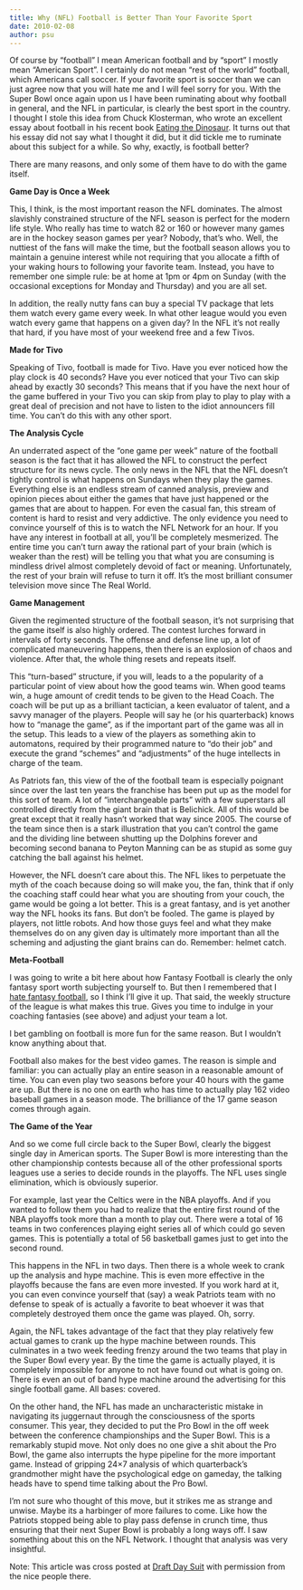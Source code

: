 ```yaml
---
title: Why (NFL) Football is Better Than Your Favorite Sport
date: 2010-02-08
author: psu
---
```


Of course by “football” I mean American football and by “sport” I mostly mean “American Sport”. I certainly do not mean “rest of the world” football, which Americans call soccer. If your favorite sport is soccer than we can just agree now that you will hate me and I will feel sorry for you. With the Super Bowl once again upon us I have been ruminating about why football in general, and the NFL in particular, is clearly the best sport in the country. I thought I stole this idea from Chuck Klosterman, who wrote an excellent essay about football in his recent book <a href="http://www.amazon.com/Eating-Dinosaur-Chuck-Klosterman/dp/1416544208/">Eating the Dinosaur</a>. It turns out that his essay did not say what I thought it did, but it did tickle me to ruminate about this subject for a while. So why, exactly, is football better?

There are many reasons, and only some of them have to do with the game itself.

**Game Day is Once a Week**

This, I think, is the most important reason the NFL dominates. The almost slavishly constrained structure of the NFL season is perfect for the modern life style. Who really has time to watch 82 or 160 or however many games are in the hockey season games per year? Nobody, that’s who. Well, the nuttiest of the fans will make the time, but the football season allows you to maintain a genuine interest while not requiring that you allocate a fifth of your waking hours to following your favorite team. Instead, you have to remember one simple rule: be at home at 1pm or 4pm on Sunday (with the occasional exceptions for Monday and Thursday) and you are all set.

In addition, the really nutty fans can buy a special TV package that lets them watch every game every week. In what other league would you even watch every game that happens on a given day? In the NFL it’s not really that hard, if you have most of your weekend free and a few Tivos.

**Made for Tivo**

Speaking of Tivo, football is made for Tivo. Have you ever noticed how the play clock is 40 seconds? Have you ever noticed that your Tivo can skip ahead by exactly 30 seconds? This means that if you have the next hour of the game buffered in your Tivo you can skip from play to play to play with a great deal of precision and not have to listen to the idiot announcers fill time. You can’t do this with any other sport.

**The Analysis Cycle**

An underrated aspect of the “one game per week” nature of the football season is the fact that it has allowed the NFL to construct the perfect structure for its news cycle. The only news in the NFL that the NFL doesn’t tightly control is what happens on Sundays when they play the games. Everything else is an endless stream of canned analysis, preview and opinion pieces about either the games that have just happened or the games that are about to happen. For even the casual fan, this stream of content is hard to resist and very addictive. The only evidence you need to convince yourself of this is to watch the NFL Network for an hour. If you have any interest in football at all, you’ll be completely mesmerized. The entire time you can’t turn away the rational part of your brain (which is weaker than the rest) will be telling you that what you are consuming is mindless drivel almost completely devoid of fact or meaning. Unfortunately, the rest of your brain will refuse to turn it off. It’s the most brilliant consumer television move since The Real World.

**Game Management**

Given the regimented structure of the football season, it’s not surprising that the game itself is also highly ordered. The contest lurches forward in intervals of forty seconds. The offense and defense line up, a lot of complicated maneuvering happens, then there is an explosion of chaos and violence. After that, the whole thing resets and repeats itself.

This “turn-based” structure, if you will, leads to a the popularity of a particular point of view about how the good teams win. When good teams win, a huge amount of credit tends to be given to the Head Coach. The coach will be put up as a brilliant tactician, a keen evaluator of talent, and a savvy manager of the players. People will say he (or his quarterback) knows how to “manage the game”, as if the important part of the game was all in the setup. This leads to a view of the players as something akin to automatons, required by their programmed nature to “do their job” and execute the grand “schemes” and “adjustments” of the huge intellects in charge of the team.

As Patriots fan, this view of the of the football team is especially poignant since over the last ten years the franchise has been put up as the model for this sort of team. A lot of “interchangeable parts” with a few superstars all controlled directly from the giant brain that is Belichick. All of this would be great except that it really hasn’t worked that way since 2005. The course of the team since then is a stark illustration that you can’t control the game and the dividing line between shutting up the Dolphins forever and becoming second banana to Peyton Manning can be as stupid as some guy catching the ball against his helmet.

However, the NFL doesn’t care about this. The NFL likes to perpetuate the myth of the coach because doing so will make you, the fan, think that if only the coaching staff could hear what you are shouting from your couch, the game would be going a lot better. This is a great fantasy, and is yet another way the NFL hooks its fans. But don’t be fooled. The game is played by players, not little robots. And how those guys feel and what they make themselves do on any given day is ultimately more important than all the scheming and adjusting the giant brains can do. Remember: helmet catch.

**Meta-Football**

I was going to write a bit here about how Fantasy Football is clearly the only fantasy sport worth subjecting yourself to. But then I remembered that I <a href="http://tleaves.com/2009/11/16/the-meta-games-people-play/index.html">hate fantasy football</a>, so I think I’ll give it up. That said, the weekly structure of the league is what makes this true. Gives you time to indulge in your coaching fantasies (see above) and adjust your team a lot.

I bet gambling on football is more fun for the same reason. But I wouldn’t know anything about that.

Football also makes for the best video games. The reason is simple and familiar: you can actually play an entire season in a reasonable amount of time. You can even play two seasons before your 40 hours with the game are up. But there is no one on earth who has time to actually play 162 video baseball games in a season mode. The brilliance of the 17 game season comes through again.

**The Game of the Year**

And so we come full circle back to the Super Bowl, clearly the biggest single day in American sports. The Super Bowl is more interesting than the other championship contests because all of the other professional sports leagues use a series to decide rounds in the playoffs. The NFL uses single elimination, which is obviously superior.

For example, last year the Celtics were in the NBA playoffs. And if you wanted to follow them you had to realize that the entire first round of the NBA playoffs took more than a month to play out. There were a total of 16 teams in two conferences playing eight series all of which could go seven games. This is potentially a total of 56 basketball games just to get into the second round.

This happens in the NFL in two days. Then there is a whole week to crank up the analysis and hype machine. This is even more effective in the playoffs because the fans are even more invested. If you work hard at it, you can even convince yourself that (say) a weak Patriots team with no defense to speak of is actually a favorite to beat whoever it was that completely destroyed them once the game was played. Oh, sorry.

Again, the NFL takes advantage of the fact that they play relatively few actual games to crank up the hype machine between rounds. This culminates in a two week feeding frenzy around the two teams that play in the Super Bowl every year. By the time the game is actually played, it is completely impossible for anyone to not have found out what is going on. There is even an out of band hype machine around the advertising for this single football game. All bases: covered.

On the other hand, the NFL has made an uncharacteristic mistake in navigating its juggernaut through the consciousness of the sports consumer. This year, they decided to put the Pro Bowl in the off week between the conference championships and the Super Bowl. This is a remarkably stupid move. Not only does no one give a shit about the Pro Bowl, the game also interrupts the hype pipeline for the more important game. Instead of gripping 24×7 analysis of which quarterback’s grandmother might have the psychological edge on gameday, the talking heads have to spend time talking about the Pro Bowl.

I’m not sure who thought of this move, but it strikes me as strange and unwise. Maybe its a harbinger of more failures to come. Like how the Patriots stopped being able to play pass defense in crunch time, thus ensuring that their next Super Bowl is probably a long ways off. I saw something about this on the NFL Network. I thought that analysis was very insightful.

Note: This article was cross posted at <a href="http://www.draftdaysuit.com/2010/02/07/why-football-is-better-than-your-favorite-sport-a-guest-post/">Draft Day Suit</a> with permission from the nice people there.